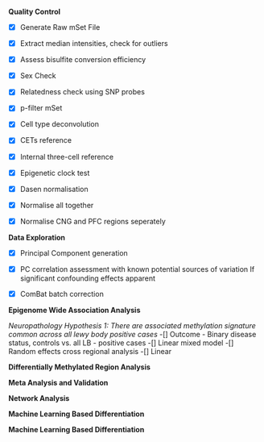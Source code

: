 **Quality Control**
- [x]  Generate Raw mSet File
- [x]  Extract median intensities, check for outliers
- [x]  Assess bisulfite conversion efficiency
- [x]  Sex Check
- [x]  Relatedness check using SNP probes
- [x]  p-filter mSet
- [x]  Cell type deconvolution
  - [x]   CETs reference
  - [x]   Internal three-cell reference
- [x]  Epigenetic clock test
- [x]  Dasen normalisation
  - [x]  Normalise all together
  - [x]  Normalise CNG and PFC regions seperately


**Data Exploration**
- [x] Principal Component generation
- [x] PC correlation assessment with known potential sources of variation
   If significant confounding effects apparent 
- [x] ComBat batch correction



**Epigenome Wide Association Analysis**

*Neuropathology Hypothesis 1: There are associated methylation signature common across all lewy body positive cases*
-[] Outcome - Binary disease status, controls vs. all LB - positive cases
-[] Linear mixed model 
    -[] Random effects cross regional analysis
    -[] Linear 

**Differentially Methylated Region Analysis**


**Meta Analysis and Validation**


**Network Analysis**


**Machine Learning Based Differentiation**


**Machine Learning Based Differentiation**
